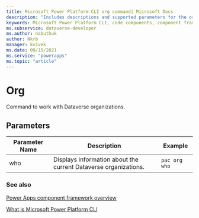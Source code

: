 ```yaml
---
title: Microsoft Power Platform CLI org command| Microsoft Docs
description: "Includes descriptions and supported parameters for the org command."
keywords: Microsoft Power Platform CLI, code components, component framework, CLI
ms.subservice: dataverse-developer
ms.author: nabuthuk
author: Nkrb
manager: kvivek
ms.date: 09/15/2021
ms.service: "powerapps"
ms.topic: "article"
---
```


# Org

Command to work with Dataverse organizations.

## Parameters

|Parameter Name|Description|Example|
|-------------|-----------|--------|
|who|Displays information about the current Dataverse organizations.|`pac org who`|

### See also

[Power Apps component framework overview](../../../component-framework/overview.md)

[What is Microsoft Power Platform CLI](../../powerapps-cli.md)